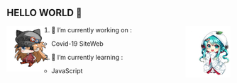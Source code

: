 ## HELLO WORLD 👋

<img src="https://raw.githubusercontent.com/jbuendia1y/jbuendia1y/main/img/asuka.png" width="20%" align="left" >

<img src="https://raw.githubusercontent.com/jbuendia1y/jbuendia1y/main/img/hatsune-miku-chibi.png" width="20%" align="right" >


1.  🔭 I’m currently working on :
    - Covid-19 SiteWeb
  
2.  🌱 I’m currently learning :
    - JavaScript
